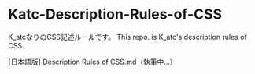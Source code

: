 Katc-Description-Rules-of-CSS
=============================

K_atcなりのCSS記述ルールです。
This repo. is K_atc's description rules of CSS.

[日本語版] Description Rules of CSS.md（執筆中…）
